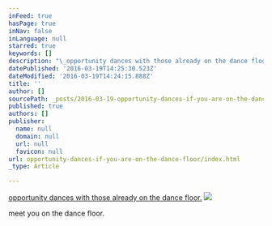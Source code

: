 ```yaml
---
inFeed: true
hasPage: true
inNav: false
inLanguage: null
starred: true
keywords: []
description: "\_opportunity dances with those already on the dance floor."
datePublished: '2016-03-19T14:25:30.523Z'
dateModified: '2016-03-19T14:24:15.888Z'
title: ''
author: []
sourcePath: _posts/2016-03-19-opportunity-dances-if-you-are-on-the-dance-floor.md
published: true
authors: []
publisher:
  name: null
  domain: null
  url: null
  favicon: null
url: opportunity-dances-if-you-are-on-the-dance-floor/index.html
_type: Article

---
```

[opportunity dances with those already on the dance floor.][0]
![](https://the-grid-user-content.s3-us-west-2.amazonaws.com/245bd6e7-9449-44db-9530-5f23610659df.png)

meet you on the dance floor.

[0]: www.houseofindus.com